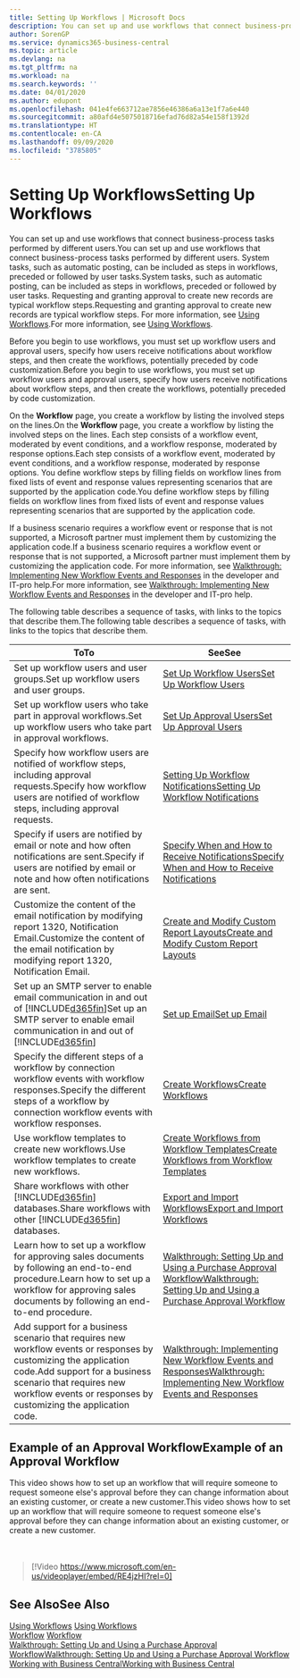 ```yaml
---
title: Setting Up Workflows | Microsoft Docs
description: You can set up and use workflows that connect business-process tasks performed by different users. System tasks, such as automatic posting, can be included as steps in workflows, preceded or followed by user tasks. Requesting and granting approval to create new records are typical workflow steps.
author: SorenGP
ms.service: dynamics365-business-central
ms.topic: article
ms.devlang: na
ms.tgt_pltfrm: na
ms.workload: na
ms.search.keywords: ''
ms.date: 04/01/2020
ms.author: edupont
ms.openlocfilehash: 041e4fe663712ae7856e46386a6a13e1f7a6e440
ms.sourcegitcommit: a80afd4e5075018716efad76d82a54e158f1392d
ms.translationtype: HT
ms.contentlocale: en-CA
ms.lasthandoff: 09/09/2020
ms.locfileid: "3785805"
---
```

# <a name="setting-up-workflows"></a><span data-ttu-id="4d126-105">Setting Up Workflows</span><span class="sxs-lookup"><span data-stu-id="4d126-105">Setting Up Workflows</span></span>
<span data-ttu-id="4d126-106">You can set up and use workflows that connect business-process tasks performed by different users.</span><span class="sxs-lookup"><span data-stu-id="4d126-106">You can set up and use workflows that connect business-process tasks performed by different users.</span></span> <span data-ttu-id="4d126-107">System tasks, such as automatic posting, can be included as steps in workflows, preceded or followed by user tasks.</span><span class="sxs-lookup"><span data-stu-id="4d126-107">System tasks, such as automatic posting, can be included as steps in workflows, preceded or followed by user tasks.</span></span> <span data-ttu-id="4d126-108">Requesting and granting approval to create new records are typical workflow steps.</span><span class="sxs-lookup"><span data-stu-id="4d126-108">Requesting and granting approval to create new records are typical workflow steps.</span></span> <span data-ttu-id="4d126-109">For more information, see [Using Workflows](across-use-workflows.md).</span><span class="sxs-lookup"><span data-stu-id="4d126-109">For more information, see [Using Workflows](across-use-workflows.md).</span></span>  

 <span data-ttu-id="4d126-110">Before you begin to use workflows, you must set up workflow users and approval users, specify how users receive notifications about workflow steps, and then create the workflows, potentially preceded by code customization.</span><span class="sxs-lookup"><span data-stu-id="4d126-110">Before you begin to use workflows, you must set up workflow users and approval users, specify how users receive notifications about workflow steps, and then create the workflows, potentially preceded by code customization.</span></span>  

 <span data-ttu-id="4d126-111">On the **Workflow** page, you create a workflow by listing the involved steps on the lines.</span><span class="sxs-lookup"><span data-stu-id="4d126-111">On the **Workflow** page, you create a workflow by listing the involved steps on the lines.</span></span> <span data-ttu-id="4d126-112">Each step consists of a workflow event, moderated by event conditions, and a workflow response, moderated by response options.</span><span class="sxs-lookup"><span data-stu-id="4d126-112">Each step consists of a workflow event, moderated by event conditions, and a workflow response, moderated by response options.</span></span> <span data-ttu-id="4d126-113">You define workflow steps by filling fields on workflow lines from fixed lists of event and response values representing scenarios that are supported by the application code.</span><span class="sxs-lookup"><span data-stu-id="4d126-113">You define workflow steps by filling fields on workflow lines from fixed lists of event and response values representing scenarios that are supported by the application code.</span></span>  

 <span data-ttu-id="4d126-114">If a business scenario requires a workflow event or response that is not supported, a Microsoft partner must implement them by customizing the application code.</span><span class="sxs-lookup"><span data-stu-id="4d126-114">If a business scenario requires a workflow event or response that is not supported, a Microsoft partner must implement them by customizing the application code.</span></span> <span data-ttu-id="4d126-115">For more information, see [Walkthrough: Implementing New Workflow Events and Responses](/dynamics-nav/Walkthrough--Implementing-New-Workflow-Events-and-Responses) in the developer and IT-pro help.</span><span class="sxs-lookup"><span data-stu-id="4d126-115">For more information, see [Walkthrough: Implementing New Workflow Events and Responses](/dynamics-nav/Walkthrough--Implementing-New-Workflow-Events-and-Responses) in the developer and IT-pro help.</span></span>

 <span data-ttu-id="4d126-116">The following table describes a sequence of tasks, with links to the topics that describe them.</span><span class="sxs-lookup"><span data-stu-id="4d126-116">The following table describes a sequence of tasks, with links to the topics that describe them.</span></span>  

|<span data-ttu-id="4d126-117">**To**</span><span class="sxs-lookup"><span data-stu-id="4d126-117">**To**</span></span>|<span data-ttu-id="4d126-118">**See**</span><span class="sxs-lookup"><span data-stu-id="4d126-118">**See**</span></span>|  
|------------|-------------|  
|<span data-ttu-id="4d126-119">Set up workflow users and user groups.</span><span class="sxs-lookup"><span data-stu-id="4d126-119">Set up workflow users and user groups.</span></span>|[<span data-ttu-id="4d126-120">Set Up Workflow Users</span><span class="sxs-lookup"><span data-stu-id="4d126-120">Set Up Workflow Users</span></span>](across-how-to-set-up-workflow-users.md)|  
|<span data-ttu-id="4d126-121">Set up workflow users who take part in approval workflows.</span><span class="sxs-lookup"><span data-stu-id="4d126-121">Set up workflow users who take part in approval workflows.</span></span>|[<span data-ttu-id="4d126-122">Set Up Approval Users</span><span class="sxs-lookup"><span data-stu-id="4d126-122">Set Up Approval Users</span></span>](across-how-to-set-up-approval-users.md)|  
|<span data-ttu-id="4d126-123">Specify how workflow users are notified of workflow steps, including approval requests.</span><span class="sxs-lookup"><span data-stu-id="4d126-123">Specify how workflow users are notified of workflow steps, including approval requests.</span></span>|[<span data-ttu-id="4d126-124">Setting Up Workflow Notifications</span><span class="sxs-lookup"><span data-stu-id="4d126-124">Setting Up Workflow Notifications</span></span>](across-setting-up-workflow-notifications.md)|  
|<span data-ttu-id="4d126-125">Specify if users are notified by email or note and how often notifications are sent.</span><span class="sxs-lookup"><span data-stu-id="4d126-125">Specify if users are notified by email or note and how often notifications are sent.</span></span>|[<span data-ttu-id="4d126-126">Specify When and How to Receive Notifications</span><span class="sxs-lookup"><span data-stu-id="4d126-126">Specify When and How to Receive Notifications</span></span>](across-how-to-specify-when-and-how-to-receive-notifications.md)|  
|<span data-ttu-id="4d126-127">Customize the content of the email notification by modifying report 1320, Notification Email.</span><span class="sxs-lookup"><span data-stu-id="4d126-127">Customize the content of the email notification by modifying report 1320, Notification Email.</span></span>|[<span data-ttu-id="4d126-128">Create and Modify Custom Report Layouts</span><span class="sxs-lookup"><span data-stu-id="4d126-128">Create and Modify Custom Report Layouts</span></span>](ui-how-create-custom-report-layout.md)|  
|<span data-ttu-id="4d126-129">Set up an SMTP server to enable email communication in and out of [!INCLUDE[d365fin](includes/d365fin_md.md)]</span><span class="sxs-lookup"><span data-stu-id="4d126-129">Set up an SMTP server to enable email communication in and out of [!INCLUDE[d365fin](includes/d365fin_md.md)]</span></span>|[<span data-ttu-id="4d126-130">Set up Email</span><span class="sxs-lookup"><span data-stu-id="4d126-130">Set up Email</span></span>](admin-how-setup-email.md)|
|<span data-ttu-id="4d126-131">Specify the different steps of a workflow by connection workflow events with workflow responses.</span><span class="sxs-lookup"><span data-stu-id="4d126-131">Specify the different steps of a workflow by connection workflow events with workflow responses.</span></span>|[<span data-ttu-id="4d126-132">Create Workflows</span><span class="sxs-lookup"><span data-stu-id="4d126-132">Create Workflows</span></span>](across-how-to-create-workflows.md)|  
|<span data-ttu-id="4d126-133">Use workflow templates to create new workflows.</span><span class="sxs-lookup"><span data-stu-id="4d126-133">Use workflow templates to create new workflows.</span></span>|[<span data-ttu-id="4d126-134">Create Workflows from Workflow Templates</span><span class="sxs-lookup"><span data-stu-id="4d126-134">Create Workflows from Workflow Templates</span></span>](across-how-to-create-workflows-from-workflow-templates.md)|  
|<span data-ttu-id="4d126-135">Share workflows with other [!INCLUDE[d365fin](includes/d365fin_md.md)] databases.</span><span class="sxs-lookup"><span data-stu-id="4d126-135">Share workflows with other [!INCLUDE[d365fin](includes/d365fin_md.md)] databases.</span></span>|[<span data-ttu-id="4d126-136">Export and Import Workflows</span><span class="sxs-lookup"><span data-stu-id="4d126-136">Export and Import Workflows</span></span>](across-how-to-export-and-import-workflows.md)|  
|<span data-ttu-id="4d126-137">Learn how to set up a workflow for approving sales documents by following an end-to-end procedure.</span><span class="sxs-lookup"><span data-stu-id="4d126-137">Learn how to set up a workflow for approving sales documents by following an end-to-end procedure.</span></span>|[<span data-ttu-id="4d126-138">Walkthrough: Setting Up and Using a Purchase Approval Workflow</span><span class="sxs-lookup"><span data-stu-id="4d126-138">Walkthrough: Setting Up and Using a Purchase Approval Workflow</span></span>](walkthrough-setting-up-and-using-a-purchase-approval-workflow.md)|  
|<span data-ttu-id="4d126-139">Add support for a business scenario that requires new workflow events or responses by customizing the application code.</span><span class="sxs-lookup"><span data-stu-id="4d126-139">Add support for a business scenario that requires new workflow events or responses by customizing the application code.</span></span>|[<span data-ttu-id="4d126-140">Walkthrough: Implementing New Workflow Events and Responses</span><span class="sxs-lookup"><span data-stu-id="4d126-140">Walkthrough: Implementing New Workflow Events and Responses</span></span>](/dynamics-nav/Walkthrough--Implementing-New-Workflow-Events-and-Responses)|  

## <a name="example-of-an-approval-workflow"></a><span data-ttu-id="4d126-141">Example of an Approval Workflow</span><span class="sxs-lookup"><span data-stu-id="4d126-141">Example of an Approval Workflow</span></span>
<span data-ttu-id="4d126-142">This video shows how to set up an workflow that will require someone to request someone else's approval before they can change information about an existing customer, or create a new customer.</span><span class="sxs-lookup"><span data-stu-id="4d126-142">This video shows how to set up an workflow that will require someone to request someone else's approval before they can change information about an existing customer, or create a new customer.</span></span>  
<br><br>  

> [!Video https://www.microsoft.com/en-us/videoplayer/embed/RE4jzHI?rel=0]

## <a name="see-also"></a><span data-ttu-id="4d126-143">See Also</span><span class="sxs-lookup"><span data-stu-id="4d126-143">See Also</span></span>  
 <span data-ttu-id="4d126-144">[Using Workflows](across-use-workflows.md) </span><span class="sxs-lookup"><span data-stu-id="4d126-144">[Using Workflows](across-use-workflows.md) </span></span>  
 <span data-ttu-id="4d126-145">[Workflow](across-workflow.md) </span><span class="sxs-lookup"><span data-stu-id="4d126-145">[Workflow](across-workflow.md) </span></span>  
 [<span data-ttu-id="4d126-146">Walkthrough: Setting Up and Using a Purchase Approval Workflow</span><span class="sxs-lookup"><span data-stu-id="4d126-146">Walkthrough: Setting Up and Using a Purchase Approval Workflow</span></span>](walkthrough-setting-up-and-using-a-purchase-approval-workflow.md)  
 [<span data-ttu-id="4d126-147">Working with Business Central</span><span class="sxs-lookup"><span data-stu-id="4d126-147">Working with Business Central</span></span>](ui-work-product.md)
